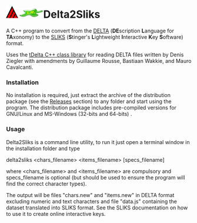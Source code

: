 # ![deltlogo](deltlogo.png)![sliks](sliks.png)Delta2Sliks
A C++ program to convert from the [DELTA](https://www.delta-intkey.com/) (**DE**scription **L**anguage for **TA**xonomy) to the [SLIKS](http://www.stingersplace.com/SLIKS/) (**S**tinger's **L**ightweight **I**nteractive **K**ey **S**oftware) format.

Uses the [tDelta C++ class library](https://sourceforge.net/projects/freedelta/files/deltalib/new/) for reading DELTA files written by Denis Ziegler with amendments by Guillaume Rousse, Bastiaan Wakkie, and Mauro Cavalcanti.



### Installation

No installation is required, just extract the archive of the distribution package (see the [Releases](https://github.com/maurobio/delta2sliks/releases) section) to any folder and start using the program. The distribution package includes pre-compiled versions for GNU/Linux and MS-Windows (32-bits and 64-bits) .

### Usage

Delta2Sliks is a command line utility, to run it just open a terminal window in the installation folder and type

delta2sliks <chars_filename> <items_filename> [specs_filename]

where <chars_filename> and <items_filename> are compulsory and specs_filename is optional (but should be used to ensure the program will find the correct character types).

The output will be files "chars.new" and "items.new" in DELTA format excluding numeric and text characters and file "data.js" containing the dataset translated into SLIKS format. See the SLIKS documentation on how to use it to create online interactive keys.